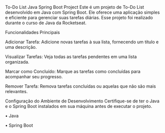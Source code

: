 To-Do List Java Spring Boot Project
Este é um projeto de To-Do List desenvolvido em Java com Spring Boot. Ele oferece uma aplicação simples e eficiente para gerenciar suas tarefas diárias. Esse projeto foi realizado durante o curso de Java da Rocketseat.

Funcionalidades Principais

Adicionar Tarefa: Adicione novas tarefas à sua lista, fornecendo um título e uma descrição.

Visualizar Tarefas: Veja todas as tarefas pendentes em uma lista organizada.

Marcar como Concluído: Marque as tarefas como concluídas para acompanhar seu progresso.

Remover Tarefa: Remova tarefas concluídas ou aquelas que não são mais relevantes.

Configuração do Ambiente de Desenvolvimento
Certifique-se de ter o Java e o Spring Boot instalados em sua máquina antes de executar o projeto.

• Java

• Spring Boot

